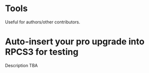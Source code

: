 # Tools
Useful for authors/other contributors.

# Auto-insert your pro upgrade into RPCS3 for testing
Description TBA